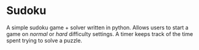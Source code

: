 # Sudoku

A simple sudoku game + solver written in python. Allows users to start a game on *normal* or *hard* difficulty settings. A timer keeps track of the
time spent trying to solve a puzzle. 
